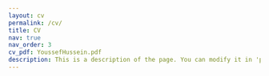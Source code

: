 ```yaml
---
layout: cv
permalink: /cv/
title: CV
nav: true
nav_order: 3
cv_pdf: YoussefHussein.pdf
description: This is a description of the page. You can modify it in 'pages/_cv.md'. You can also change or remove the top pdf download button.
---
```

